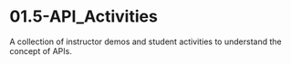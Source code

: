 # 01.5-API_Activities

A collection of instructor demos and student activities to understand the concept of APIs.
